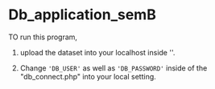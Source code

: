 # Db_application_semB

TO run this program,
1. upload the dataset into your localhost inside ''.

2. Change `'DB_USER'` as well as `'DB_PASSWORD'` inside of the "db_connect.php" into your local setting.


